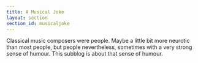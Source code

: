 ```yaml
---
title: A Musical Joke
layout: section
section_id: musicaljoke
---
```


Classical music composers were people. Maybe a little bit more neurotic than most people, but people nevertheless, sometimes with a very strong sense of humour. This subblog is about that sense of humour.
